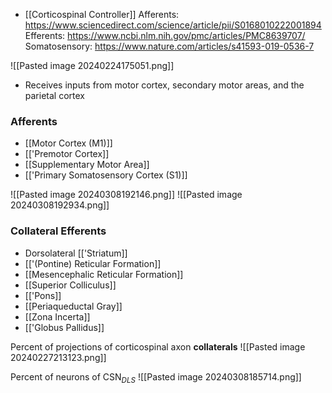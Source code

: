 - [[Corticospinal Controller]]
Afferents: https://www.sciencedirect.com/science/article/pii/S0168010222001894
Efferents: https://www.ncbi.nlm.nih.gov/pmc/articles/PMC8639707/
Somatosensory: https://www.nature.com/articles/s41593-019-0536-7

![[Pasted image 20240224175051.png]]

- Receives inputs from motor cortex, secondary motor areas, and the parietal cortex

### Afferents
- [[Motor Cortex (M1)]]
- [['Premotor Cortex]]
- [[Supplementary Motor Area]]
- [['Primary Somatosensory Cortex (S1)]]

![[Pasted image 20240308192146.png]]
![[Pasted image 20240308192934.png]]
### Collateral Efferents
- Dorsolateral [['Striatum]]
- [['(Pontine) Reticular Formation]]
- [[Mesencephalic Reticular Formation]]
- [[Superior Colliculus]]
- [['Pons]]
- [[Periaqueductal Gray]]
- [[Zona Incerta]]
- [['Globus Pallidus]]

Percent of projections of corticospinal axon **collaterals**
![[Pasted image 20240227213123.png]]

Percent of neurons of CSN$_D$$_L$$_S$ 
![[Pasted image 20240308185714.png]]
